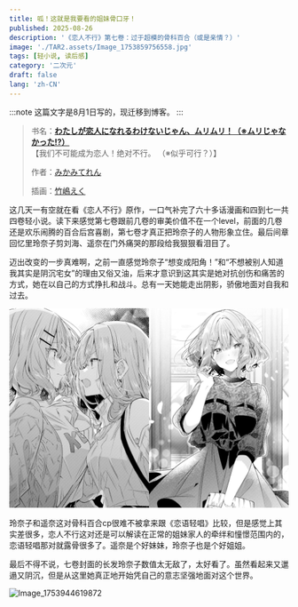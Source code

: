 ```yaml
---
title: 呱！这就是我要看的姐妹骨口牙！
published: 2025-08-26
description: '《恋人不行》第七卷：过于超模的骨科百合（或是亲情？）'
image: './TAR2.assets/Image_1753859756558.jpg'
tags: [轻小说, 读后感]
category: '二次元'
draft: false 
lang: 'zh-CN'
---
```


:::note
这篇文字是8月1日写的，现迁移到博客。
:::

> 书名：[**わたしが恋人になれるわけないじゃん、ムリムリ！（※ムリじゃなかった!?）**](https://bgm.tv/subject/300270)</br>【我们不可能成为恋人！绝对不行。 （※似乎可行？）】
>
> 作者：[みかみてれん](https://bgm.tv/person/32290)
>
> 插画：[竹嶋えく](https://bgm.tv/person/25907)


这几天一有空就在看《恋人不行》原作，一口气补完了六十多话漫画和四到七一共四卷轻小说。读下来感觉第七卷跟前几卷的审美价值不在一个level，前面的几卷还是欢乐闹腾的百合后宫喜剧，第七卷才真正把玲奈子的人物形象立住。最后间章回忆里玲奈子剪刘海、遥奈在门外痛哭的那段给我狠狠看泪目了。

迈出改变的一步真难啊，之前一直感觉玲奈子“想变成阳角！”和“不想被别人知道我其实是阴沉宅女”的理由又俗又油，后来才意识到这其实是她对抗创伤和痛苦的方式，她在以自己的方式挣扎和战斗。总有一天她能走出阴影，骄傲地面对自我和过去。

![result](./TAR2.assets/result.webp)

玲奈子和遥奈这对骨科百合cp很难不被拿来跟《恋语轻唱》比较，但是感觉上其实差很多，恋人不行这对还是可以解读在正常的姐妹家人的牵绊和憧憬范围内的，恋语轻唱那对就露骨很多了。遥奈是个好妹妹，玲奈子也是个好姐姐。

最后不得不说，七卷封面的长发玲奈子数值太无敌了，太好看了。虽然看起来又邋遢又阴沉，但是从这里她真正地开始凭自己的意志坚强地面对这个世界。

![Image_1753944619872](./TAR2.assets/Image_1753944619872.png)
